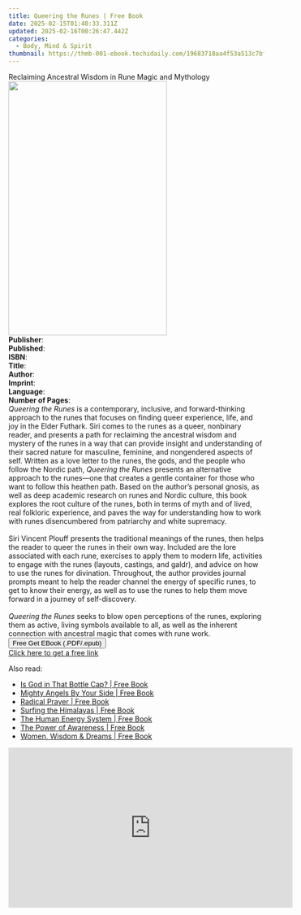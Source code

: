 ```yaml
---
title: Queering the Runes | Free Book
date: 2025-02-15T01:40:33.311Z
updated: 2025-02-16T00:26:47.442Z
categories:
  - Body, Mind & Spirit
thumbnail: https://thmb-001-ebook.techidaily.com/19683718aa4f53a513c7bf8b620602fa99a519a67bbc45955c4f59da339bbbc8.jpg
---
```

<main id="book-container">
  <div class="flex flex-col">
    <div class="book-brief flex-1 py-6 px-4 sm:p-6 md:py-10 md:px-8">
      <!-- brief-->
      <div class="book-brief-main">
        Reclaiming Ancestral Wisdom in Rune Magic and Mythology
      </div>
    </div>
    <div
      class="book-meta-info flex-1 grid gap-4 col-start-1 col-end-3 row-start-1 sm:mb-6 sm:grid-cols-4 lg:gap-6 lg:col-start-2 lg:row-end-6 lg:row-span-6 lg:mb-0"
    >
      <div
        class="book-meta-info-left place-content-center mt-4 p-4 text-sm leading-6 col-start-2 col-span-2 dark:text-slate-400"
      >
        <img
          class="w-full h-500 object-cover rounded-lg sm:h-255 sm:col-span-2 lg:col-span-full"
          src="https://img-001-ebook.techidaily.com/fdf114e3e0a0db441cb1af7a645834668bfbfde59f38fb2b739b7c72cec3e474.jpg"
          alt=""
          width="312"
          height="500"
        />
      </div>
      <div
        class="book-meta-info-right mt-2 col-start-1 row-start-2 col-span-3 self-center"
      >
        <!-- meta data  -->
        <div class="flex flex-col px-4 md:px-8">
          <div class="flex-1">
            <strong>Publisher</strong>:<span class="px-2"></span>
          </div>
          <div class="flex-1">
            <strong>Published</strong>:<span class="px-2"></span>
          </div>
          <div class="flex-1">
            <strong>ISBN</strong>:<span class="px-2"></span>
          </div>
          <div class="flex-1">
            <strong>Title</strong>:<span class="px-2"></span>
          </div>
          <div class="flex-1">
            <strong>Author</strong>:<span class="px-2"></span>
          </div>
          <div class="flex-1">
            <strong>Imprint</strong>:<span class="px-2"></span>
          </div>
          <div class="flex-1">
            <strong>Language</strong>:<span class="px-2"></span>
          </div>
          <div class="flex-1">
            <strong>Number of Pages</strong>:<span class="px-2"></span>
          </div>
        </div>
      </div>
    </div>
    <div class="book-description flex-1 py-6 px-4 sm:p-6 md:py-10 md:px-8">
      <div class="book-description-main">
        <div accordion-content="" id="description">
          <i>Queering the Runes</i> is a contemporary, inclusive, and
          forward-thinking approach to the runes that focuses on finding queer
          experience, life, and joy in the Elder Futhark. Siri comes to the
          runes as a queer, nonbinary reader, and presents a path for reclaiming
          the ancestral wisdom and mystery of the runes in a way that can
          provide insight and understanding of their sacred nature for
          masculine, feminine, and nongendered aspects of self. Written as a
          love letter to the runes, the gods, and the people who follow the
          Nordic path, <i>Queering the Runes</i> presents an alternative
          approach to the runes—one that creates a gentle container for those
          who want to follow this heathen path. Based on the author’s personal
          gnosis, as well as deep academic research on runes and Nordic culture,
          this book explores the root culture of the runes, both in terms of
          myth and of lived, real folkloric experience, and paves the way for
          understanding how to work with runes disencumbered from patriarchy and
          white supremacy.<br />
          &nbsp;<br />
          Siri Vincent Plouff presents the traditional meanings of the runes,
          then helps the reader to queer the runes in their own way. Included
          are the lore associated with each rune, exercises to apply them to
          modern life, activities to engage with the runes (layouts, castings,
          and galdr), and advice on how to use the runes for divination.
          Throughout, the author provides journal prompts meant to help the
          reader channel the energy of specific runes, to get to know their
          energy, as well as to use the runes to help them move forward in a
          journey of self-discovery.<br />
          &nbsp;<br /><i>Queering the Runes</i> seeks to blow open perceptions
          of the runes, exploring them as active, living symbols available to
          all, as well as the inherent connection with ancestral magic that
          comes with rune work.
        </div>
        <div class="accordion-fader"></div>
      </div>
    </div>
    <div class="book-excerpts flex-1 py-6 px-4 sm:p-6 md:py-10 md:px-8"></div>
    <div
      class="book-about-author flex-1 py-6 px-4 sm:p-6 md:py-10 md:px-8"
    ></div>
    <div class="book-free-get flex-1 py-6 px-4 sm:p-6 md:py-10 md:px-8">
      <button
        id="btn-free-get"
        class="bg-blue-500 hover:bg-blue-700 text-white font-bold py-2 px-4 rounded"
      >
        Free Get EBook (.PDF/.epub)
      </button>
      <div id="countdown-display" class="px-2 text-lg mt-2"></div>
      <a
        id="free-link"
        class="hidden bg-blue-500 hover:bg-blue-700 text-white font-bold py-2 px-4 rounded"
        href="https://www.ebooks.com/en-us/book/211239532/queering-the-runes/siri-vincent-plouff/"
        target="_blank"
        >Click here to get a free link</a
      >
    </div>
    <script>
      let countdownTime = 0;
      let countdownInterval = null;
      document
        .getElementById('btn-free-get')
        .addEventListener('click', startCountdown);
      function startCountdown() {
        countdownTime = new Date().getTime() + 60000 * 3;
        countdownInterval = setInterval(updateCountdown, 1000);
        document.getElementById('btn-free-get').disabled = true;
        document
          .getElementById('btn-free-get')
          .classList.add('bg-gray-500', 'cursor-not-allowed');
      }
      function updateCountdown() {
        let currentTime = new Date().getTime();
        let timeLeft = countdownTime - currentTime;
        let secondsLeft = Math.floor(timeLeft / 1000);
        document.getElementById('countdown-display').innerHTML =
          `Remaining time: ${secondsLeft} seconds.`;
        if (secondsLeft <= 0) {
          clearInterval(countdownInterval);
          document.getElementById('btn-free-get').classList.add('hidden');
          document.getElementById('free-link').classList.remove('hidden');
          document.getElementById('countdown-display').innerHTML = '';
        }
      }
    </script>
  </div>
</main>

<ins class="adsbygoogle"
      style="display:block"
      data-ad-client="ca-pub-7571918770474297"
      data-ad-slot="8358498916"
      data-ad-format="auto"
      data-full-width-responsive="true"></ins>
    

<span class="atpl-alsoreadstyle">Also read:</span>
<div><ul>
<li><a href="https://novels-ebooks.techidaily.com/209867534-9781732657830-is-god-in-that-bottle-cap/"><u>Is God in That Bottle Cap? | Free Book</u></a></li>
<li><a href="https://novels-ebooks.techidaily.com/209868200-9781912014262-mighty-angels-by-your-side/"><u>Mighty Angels By Your Side | Free Book</u></a></li>
<li><a href="https://novels-ebooks.techidaily.com/209867886-9781684540723-radical-prayer/"><u>Radical Prayer | Free Book</u></a></li>
<li><a href="https://novels-ebooks.techidaily.com/209868136-9781947811027-surfing-the-himalayas/"><u>Surfing the Himalayas | Free Book</u></a></li>
<li><a href="https://novels-ebooks.techidaily.com/209868072-9780957619524-the-human-energy-system/"><u>The Human Energy System | Free Book</u></a></li>
<li><a href="https://novels-ebooks.techidaily.com/209868015-9789387550179-the-power-of-awareness/"><u>The Power of Awareness | Free Book</u></a></li>
<li><a href="https://novels-ebooks.techidaily.com/209868237-9780578445625-women-wisdom-dreams/"><u>Women, Wisdom & Dreams | Free Book</u></a></li>
</ul></div>

<!-- affiliate ads begin -->
<iframe width="560" height="315" src="https://www.youtube.com/embed/Vfq0vw0Spz8?si=2EAk6hW-Gb-o33_L" title="YouTube video player" frameborder="0" allow="accelerometer; autoplay; clipboard-write; encrypted-media; gyroscope; picture-in-picture; web-share" referrerpolicy="strict-origin-when-cross-origin" allowfullscreen></iframe>
<!-- affiliate ads end -->

